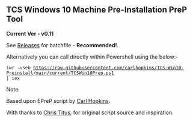 ## TCS Windows 10 Machine Pre-Installation PreP Tool ##

**Current Ver - v0.11**

See [Releases](https://github.com/carlhopkins/TCS-Win10-Preinstall/releases) for batchfile - **Recommended!**.

Alternatively you can call directly within Powershell using the below:- 

<code>iwr -useb https://raw.githubusercontent.com/carlhopkins/TCS-Win10-Preinstall/main/current/TCSWin10Prep.ps1 | iex</code>

Note:

Based upon EPreP script by [Carl Hopkins](https://github.com/carlhopkins).

With thanks to [Chris Titus](https://github.com/ChrisTitusTech), for original script source and inspiration.